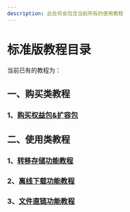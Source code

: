 ```yaml
---
description: 此处将会包含当前所有的使用教程
---
```


# 标准版教程目录

当前已有的教程为：

## 一、购买类教程

### 1、[购买权益包&扩容包](gou-mai-quan-yi-bao-kuo-rong-bao-jiao-cheng.md)

## 二、使用类教程

### 1、[转移存储功能教程](zhuan-yi-cun-chu-gong-neng-jiao-cheng.md)

### 2、[离线下载功能教程](li-xian-xia-zai-gong-neng-jiao-cheng.md)

### 3、[文件直链功能教程](wen-jian-zhi-lian-gong-neng-jiao-cheng.md)

